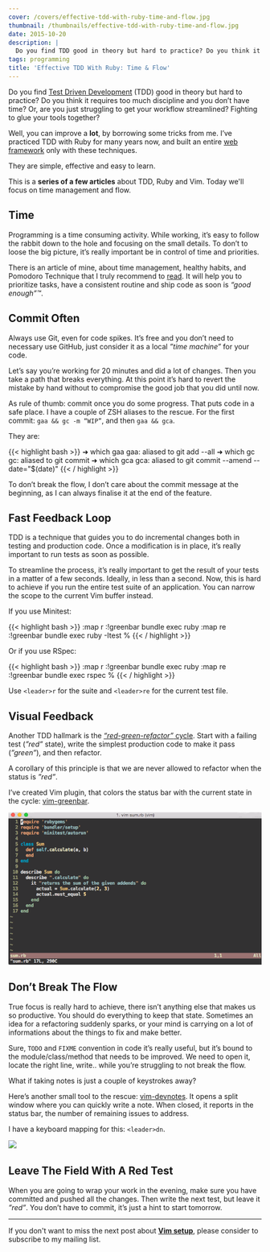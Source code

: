 ```yaml
---
cover: /covers/effective-tdd-with-ruby-time-and-flow.jpg
thumbnail: /thumbnails/effective-tdd-with-ruby-time-and-flow.jpg
date: 2015-10-20
description: |
  Do you find TDD good in theory but hard to practice? Do you think it requires too much discipline and you don’t have time? You can improve a lot, by borrowing well tested tricks from me. They are simple, effective and easy to learn.
tags: programming
title: 'Effective TDD With Ruby: Time & Flow'
---
```


Do you find [Test Driven Development](https://en.wikipedia.org/wiki/Test-driven_development) (TDD) good in theory but hard to practice? Do you think it requires too much discipline and you don’t have time? Or, are you just struggling to get your workflow streamlined? Fighting to glue your tools together?

Well, you can improve a **lot**, by borrowing some tricks from me. I’ve practiced TDD with Ruby for many years now, and built an entire [web framework](http://lotusrb.org) only with these techniques.

They are simple, effective and easy to learn.

This is a **series of a few articles** about TDD, Ruby and Vim. Today we'll focus on time management and flow.

## Time

Programming is a time consuming activity. While working, it’s easy to follow the rabbit down to the hole and focusing on the small details. To don’t to loose the big picture, it’s really important be in control of time and priorities.

There is an article of mine, about time management, healthy habits, and Pomodoro Technique that I truly recommend to [read](/2015/10/13/effective-remote-working.html).
It will help you to prioritize tasks, have a consistent routine and ship code as soon is _“good enough”™_.

## Commit Often

Always use Git, even for code spikes. It’s free and you don’t need to necessary use GitHub, just consider it as a local _”time machine”_ for your code.

Let’s say you’re working for 20 minutes and did a lot of changes. Then you take a path that breaks everything. At this point it’s hard to revert the mistake by hand without to compromise the good job that you did until now.

As rule of thumb: commit once you do some progress. That puts code in a safe place. I have a couple of ZSH aliases to the rescue. For the first commit: `gaa && gc -m “WIP”`, and then `gaa && gca`.

They are:

{{< highlight bash >}}
➜ which gaa
gaa: aliased to git add --all
➜ which gc
gc: aliased to git commit
➜ which gca
gca: aliased to git commit --amend --date="$(date)"
{{< / highlight >}}

To don’t break the flow, I don’t care about the commit message at the beginning, as I can always finalise it at the end of the feature.

## Fast Feedback Loop

TDD is a technique that guides you to do incremental changes both in testing and production code. Once a modification is in place, it’s really important to run tests as soon as possible.

To streamline the process, it’s really important to get the result of your tests in a matter of a few seconds. Ideally, in less than a second. Now, this is hard to achieve if you run the entire test suite of an application. You can narrow the scope to the current Vim buffer instead.

If you use Minitest:

{{< highlight bash >}}
:map <leader>r :!greenbar bundle exec ruby<cr>
:map <leader>re :!greenbar bundle exec ruby -Itest %<cr>
{{< / highlight >}}

Or if you use RSpec:

{{< highlight bash >}}
:map <leader>r :!greenbar bundle exec ruby<cr>
:map <leader>re :!greenbar bundle exec rspec %<cr>
{{< / highlight >}}

Use `<leader>r` for the suite and `<leader>re` for the current test file.

## Visual Feedback

Another TDD hallmark is the [_“red-green-refactor”_ cycle](http://blog.cleancoder.com/uncle-bob/2014/12/17/TheCyclesOfTDD.html). Start with a failing test (_”red”_ state), write the simplest production code to make it pass (_”green”_), and then refactor.

A corollary of this principle is that we are never allowed to refactor when the status is _”red”_.

I’ve created Vim plugin, that colors the status bar with the current state in the cycle: [vim-greenbar](https://github.com/jodosha/vim-greenbar).

![](https://raw.githubusercontent.com/jodosha/vim-greenbar/master/vim-greenbar.gif)

## Don’t Break The Flow

True focus is really hard to achieve, there isn’t anything else that makes us so productive. You should do everything to keep that state. Sometimes an idea for a refactoring suddenly sparks, or your mind is carrying on a lot of informations about the things to fix and make better.

Sure, `TODO` and `FIXME` convention in code it’s really useful, but it’s bound to the module/class/method that needs to be improved. We need to open it, locate the right line, write.. while you’re struggling to not break the flow.

What if taking notes is just a couple of keystrokes away?

Here’s another small tool to the rescue: [vim-devnotes](https://github.com/jodosha/vim-devnotes). It opens a split window where you can quickly write a note. When closed, it reports in the status bar, the number of remaining issues to address.

I have a keyboard mapping for this: `<leader>dn`.

![](https://raw.githubusercontent.com/jodosha/vim-devnotes/master/screenshot.png)

## Leave The Field With A Red Test

When you are going to wrap your work in the evening, make sure you have committed and pushed all the changes. Then write the next test, but leave it _”red”_. You don’t have to commit, it’s just a hint to start tomorrow.

<hr>

If you don't want to miss the next post about **[Vim setup](/2015/10/27/effective-tdd-with-ruby-vim-setup.html)**, please consider to subscribe to my mailing list.
